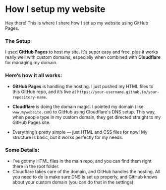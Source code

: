 # How I setup my website

Hey there! This is where I share how I set up my website using GitHub Pages.

### The Setup

I used **GitHub Pages** to host my site. It's super easy and free, plus it works really well with custom domains, especially when combined with **Cloudflare** for managing my domain.

### Here’s how it all works:

- **GitHub Pages** is handling the hosting. I just pushed my HTML files to this GitHub repo, and it’s live at `https://your-username.github.io/your-repository-name`.
  
- **Cloudflare** is doing the domain magic. I pointed my domain (like `www.mywebsite.com`) to GitHub using Cloudflare's DNS setup. This way, when people type in my custom domain, they get directed straight to my GitHub Pages site.

- Everything’s pretty simple — just HTML and CSS files for now! My structure is basic, but it works perfectly for my needs.

### Some Details:
- I’ve got my HTML files in the main repo, and you can find them right there in the root folder.
- Cloudflare takes care of the domain, and GitHub handles the hosting. All you need to do is make sure DNS is set up properly, and GitHub knows about your custom domain (you can do that in the settings).
